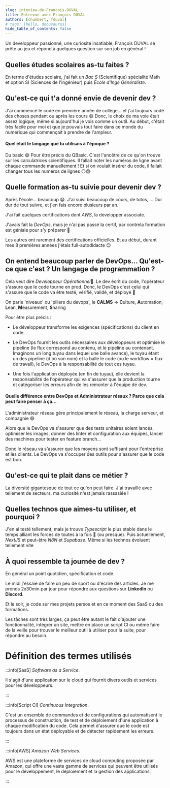 ```yaml
---
slug: inteview-de-Francois-DUVAL
title: Entrevue avec François DUVAL
authors: [chumbert, fduval]
# tags: [hello, docusaurus]
hide_table_of_contents: false
---
```


Un developpeur passionné, une curiosité insatiable, François DUVAL se prête au jeu et répond à quelques question sur son job en général !

<!-- truncate -->

## Quelles études scolaires as-tu faites ?

En terme d'études scolaire, j'ai fait un _Bac S_ (Scientifique) spécialité Math et option SI (Sciences de l'ingénieur) puis _École d'Ingé Généraliste_.

## Qu'est-ce qui t'a donné envie de devenir dev ?

J'ai commencé le code en première année de collège... et j'ai toujours codé des choses pendant ou après les cours 😄
Donc, le choix de ma voie était assez logique, même si aujourd'hui je vois comme un outil. Au début, c'était très facile pour moi et que je pouvais tout faire dans ce monde du numérique qui commençait à prendre de l'ampleur.

#### Quel était le langage que tu utilisais à l'époque ?

Du basic 😄 Pour être précis du QBasic. C'est l'ancêtre de ce qu'on trouve sur les calculatrices scientifiques. Il fallait noter les numéros de ligne avant chaque commande manuellement ! Et si on voulait insérer du code, il fallait changer tous les numéros de lignes 😶😱

## Quelle formation as-tu suivie pour devenir dev ?

Après l'école... beaucoup 😁. J'ai suivi beaucoup de cours, de tutos, ... Dur dur de tout suivre, et j'en fais encore plusieurs par an.

J'ai fait quelques certifications dont _AWS_, la developper associate.

J'avais fait la _DevOps_, mais je n'ai pas passé la certif, par contrela formation est géniale pour s'y préparer 🙂

Les autres ont rarement des certifications officielles. Et au début, durant mes 8 premières années j'étais full-autodidacte 😉

## On entend beaucoup parler de DevOps... Qu'est-ce que c'est ? Un langage de programmation ?

Cela veut dire *Developpeur Opérationnel*🙂. Le dev écrit du code, l'opérateur s'assure que le code tourne en prod. Donc, le DevOps c'est celui qui s'assure que le code va être testé, vérifié, validé, et déployé 🙂

On parle 'niveaux' ou 'piliers du devops', le **CALMS** => **C**ulture, **A**utomation, **L**ean, **M**easurement, **S**haring

Pour être plus précis :

- Le développeur transforme les exigences (spécifications) du client en code.

- Le DevOps fournit les outils nécessaires aux développeurs et optimise le pipeline (le flux correspond au contenu, et le pipeline au contenant.
  Imaginons un long tuyau dans lequel une balle avance), le tuyau étant un des pipeline (d'où son nom) et la balle le code (ou le workflow = flux de travail), le DevOps à la responsabilité de tout ces tuyau.

- Une fois l'application déployée (en fin de tuyau), elle devient la responsabilité de l'opérateur qui va s'assurer que la production tourne et catégoriser les erreurs afin de les remonter à l'équipe de dev.

#### Quelle différence entre DevOps et Administrateur résaux ? Parce que cela peut faire penser à ça...

L'administrateur réseau gère principalement le réseau, la charge serveur, et compagnie 😄

Alors que le DevOps va s'assurer que des tests unitaires soient lancés, optimiser les images, donner des linter et configuration aux équipes, lancer des machines pour tester en feature branch...

Donc le réseau va s'assurer que les moyens sont suffisant pour l'entreprise et les clients. Le DevOps va s'occuper des outils pour s'assurer que le code est bon.

## Qu'est-ce qui te plait dans ce métier ?

La diversité gigantesque de tout ce qu'on peut faire. J'ai travaillé avec tellement de secteurs, ma curiosité n'est jamais rassasiée !

## Quelles technos que aimes-tu utiliser, et pourquoi ?

J'en ai testé tellement, mais je trouve _Typescript_ le plus stable dans le temps alliant les forces de toutes à la fois 🙂 (ou presque). Puis actuellement, _NextJS_ et peut-être _N8N_ et _Supabase_. Même si les technos évoluent tellement vite

## À quoi ressemble ta journée de dev ?

En général un point quotidien, spécification et code.

Le midi j'essaie de faire un peu de sport ou d'écrire des articles. Je me prends 2x30min par jour pour répondre aux questions sur **LinkedIn** ou **Discord**.

Et le soir, je code sur mes projets persos et en ce moment des SaaS ou des formations.

Les tâches sont très larges, ça peut être autant le fait d'ajouter une fonctionnalité, intégrer un site, mettre en place un script CI ou même faire de la veille pour trouver le meilleur outil à utiliser pour la suite, pour répondre au besoin.

# Définition des termes utilisés

:::info[SasS]
_Software as a Service_.

Il s'agit d'une application sur le cloud qui fournit divers outils et services pour les développeurs.

:::

:::info[Script CI]
_Continuous Integration_.

C'est un ensemble de commandes et de configurations qui automatisent le processus de construction, de test et de déploiement d'une application à chaque modification du code. Cela permet d'assurer que le code est toujours dans un état déployable et de détecter rapidement les erreurs.

:::

:::info[AWS]
_Amazon Web Services_.

AWS est une plateforme de services de cloud computing proposée par Amazon, qui offre une vaste gamme de services qui peuvent être utilisés pour le développement, le déploiement et la gestion des applications.

:::

